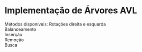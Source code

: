 # Implementação de Árvores AVL

  Métodos disponíveis:
  Rotações direita e esquerda <br />
  Balanceamento <br />
  Inserção <br />
  Remoção <br />
  Busca
